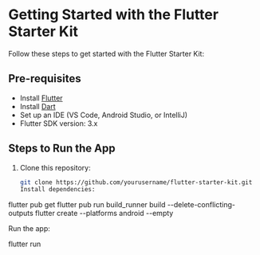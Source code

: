# Getting Started with the Flutter Starter Kit

Follow these steps to get started with the Flutter Starter Kit:

## Pre-requisites

- Install [Flutter](https://flutter.dev/docs/get-started/install)
- Install [Dart](https://dart.dev/get-dart)
- Set up an IDE (VS Code, Android Studio, or IntelliJ)
- Flutter SDK version: 3.x

## Steps to Run the App

1. Clone this repository:
   ```bash
   git clone https://github.com/yourusername/flutter-starter-kit.git
   Install dependencies:
   ```

flutter pub get
flutter pub run build_runner build --delete-conflicting-outputs
flutter create --platforms android --empty

Run the app:

flutter run
